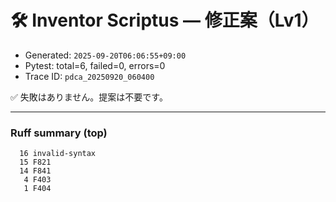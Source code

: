 # 🛠️ Inventor Scriptus — 修正案（Lv1）

- Generated: `2025-09-20T06:06:55+09:00`
- Pytest: total=6, failed=0, errors=0
- Trace ID: `pdca_20250920_060400`

✅ 失敗はありません。提案は不要です。


---
### Ruff summary (top)
```
  16 invalid-syntax
  15 F821
  14 F841
   4 F403
   1 F404
```